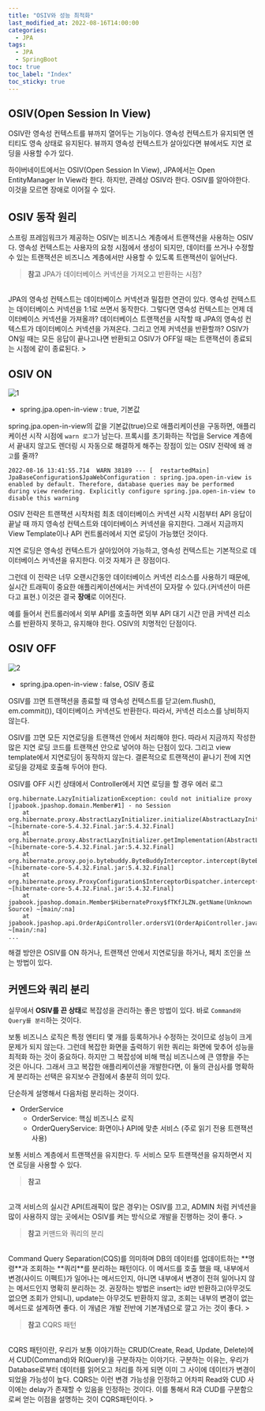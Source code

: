 ```yaml
---
title: "OSIV와 성능 최적화"
last_modified_at: 2022-08-16T14:00:00
categories:
  - JPA
tags:
  - JPA
  - SpringBoot
toc: true
toc_label: "Index"
toc_sticky: true
---
```


## OSIV(Open Session In View)

OSIV란 영속성 컨텍스트를 뷰까지 열어두는 기능이다. 영속성 컨텍스트가 유지되면 엔티티도 영속 상태로 유지된다. 뷰까지 영속성 컨텍스트가 살아있다면 뷰에서도 지연 로딩을 사용할 수가 있다.

하이버네이트에서는 OSIV(Open Session In View), JPA에서는 Open EntityManager In View라 한다. 하지만, 관례상 OSIV라 한다. OSIV를 알아야한다. 이것을 모르면 장애로 이어질 수 있다.

## OSIV 동작 원리

스프링 프레임워크가 제공하는 OSIV는 비즈니스 계층에서 트랜잭션을 사용하는 OSIV다. 영속성 컨텍스트는 사용자의 요청 시점에서 생성이 되지만, 데이터를 쓰거나 수정할 수 있는 트랜잭션은 비즈니스 계층에서만 사용할 수 있도록 트랜잭션이 일어난다.

> **참고** JPA가 데이터베이스 커넥션을 가져오고 반환하는 시점?
<br>
JPA의 영속성 컨텍스트는 데이터베이스 커넥션과 밀접한 연관이 있다. 영속성 컨텍스트는 데이터베이스 커넥션을 1:1로 쓰면서 동작한다. 그렇다면 영속성 컨텍스트는 언제 데이터베이스 커넥션을 가져올까? 데이터베이스 트랜잭션을 시작할 때 JPA의 영속성 컨텍스트가 데이터베이스 커넥션을 가져온다. 그리고 언제 커넥션을 반환할까? OSIV가 ON일 때는 모든 응답이 끝나고나면 반환되고 OSIV가 OFF일 때는 트랜잭션이 종료되는 시점에 같이 종료된다.
> 

 

## OSIV ON

![1](https://user-images.githubusercontent.com/79130276/184801100-5de9c1c4-3ab9-46dc-8652-2749183e1c7e.png)

- spring.jpa.open-in-view : true, 기본값

spring.jpa.open-in-view의 값을 기본값(true)으로 애플리케이션을 구동하면, 애플리케이션 시작 시점에 `warn 로그`가 남는다. 프록시를 초기화하는 작업을 Service 계층에서 끝내지 않고도 렌더링 시 자동으로 해결하게 해주는 장점이 있는 OSIV 전략에 왜 `경고`를 줄까?

```
2022-08-16 13:41:55.714  WARN 38189 --- [  restartedMain] JpaBaseConfiguration$JpaWebConfiguration : spring.jpa.open-in-view is enabled by default. Therefore, database queries may be performed during view rendering. Explicitly configure spring.jpa.open-in-view to disable this warning
```

OSIV 전략은 트랜잭션 시작처럼 최초 데이터베이스 커넥션 시작 시점부터 API 응답이 끝날 때 까지 영속성 컨텍스트와 데이터베이스 커넥션을 유지한다. 그래서 지금까지 View Template이나 API 컨트롤러에서 지연 로딩이 가능했던 것이다.

지연 로딩은 영속성 컨텍스트가 살아있어야 가능하고, 영속성 컨텍스트는 기본적으로 데이터베이스 커넥션을 유지한다. 이것 자체가 큰 장점이다.

그런데 이 전략은 너무 오랜시간동안 데이터베이스 커넥션 리소스를 사용하기 때문에, 실시간 트래픽이 중요한 애플리케이션에서는 커넥션이 모자랄 수 있다.(커넥션이 마른다고 표현.) 이것은 결국 **장애**로 이어진다.

예를 들어서 컨트롤러에서 외부 API를 호출하면 외부 API 대기 시간 만큼 커넥션 리소스를 반환하지 못하고, 유지해야 한다. OSIV의 치명적인 단점이다.

## OSIV OFF

![2](https://user-images.githubusercontent.com/79130276/184801107-5b39d36a-d8f1-4f08-b8b3-faa10433bc0d.png)

- spring.jpa.open-in-view : false, OSIV 종료

OSIV를 끄면 트랜잭션을 종료할 때 영속성 컨텍스트를 닫고(em.flush(), em.commit()), 데이터베이스 커넥션도 반환한다. 따라서, 커넥션 리소스를 낭비하지 않는다.

OSIV를 끄면 모든 지연로딩을 트랜잭션 안에서 처리해야 한다. 따라서 지금까지 작성한 많은 지연 로딩 코드를 트랜잭션 안으로 넣어야 하는 단점이 있다. 그리고 view template에서 지연로딩이 동작하지 않는다. 결론적으로 트랜잭션이 끝나기 전에 지연 로딩을 강제로 호출해 두어야 한다.

OSIV를 OFF 시킨 상태에서 Controller에서 지연 로딩을 할 경우 에러 로그

```
org.hibernate.LazyInitializationException: could not initialize proxy [jpabook.jpashop.domain.Member#1] - no Session
	at org.hibernate.proxy.AbstractLazyInitializer.initialize(AbstractLazyInitializer.java:170) ~[hibernate-core-5.4.32.Final.jar:5.4.32.Final]
	at org.hibernate.proxy.AbstractLazyInitializer.getImplementation(AbstractLazyInitializer.java:310) ~[hibernate-core-5.4.32.Final.jar:5.4.32.Final]
	at org.hibernate.proxy.pojo.bytebuddy.ByteBuddyInterceptor.intercept(ByteBuddyInterceptor.java:45) ~[hibernate-core-5.4.32.Final.jar:5.4.32.Final]
	at org.hibernate.proxy.ProxyConfiguration$InterceptorDispatcher.intercept(ProxyConfiguration.java:95) ~[hibernate-core-5.4.32.Final.jar:5.4.32.Final]
	at jpabook.jpashop.domain.Member$HibernateProxy$fTKfJLZN.getName(Unknown Source) ~[main/:na]
	at jpabook.jpashop.api.OrderApiController.ordersV1(OrderApiController.java:33) ~[main/:na]
...
```

 해결 방안은 OSIV를 ON 하거나, 트랜잭션 안에서 지연로딩을 하거나, 페치 조인을 쓰는 방법이 있다.

## 커멘드와 쿼리 분리

실무에서 **OSIV를 끈 상태**로 복잡성을 관리하는 좋은 방법이 있다. 바로 `Command와 Query를 분리`하는 것이다.

보통 비즈니스 로직은 특정 엔티티 몇 개를 등록하거나 수정하는 것이므로 성능이 크게 문제가 되지 않는다. 그런데 복잡한 화면을 출력하기 위한 쿼리는 화면에 맞추어 성능을 최적화 하는 것이 중요하다. 하지만 그 복잡성에 비해 핵심 비즈니스에 큰 영향을 주는 것은 아니다. 그래서 크고 복잡한 애플리케이션을 개발한다면, 이 둘의 관심사를 명확하게 분리하는 선택은 유지보수 관점에서 충분히 의미 있다.

단순하게 설명해서 다음처럼 분리하는 것이다.

- OrderService
    - OrderService: 핵심 비즈니스 로직
    - OrderQueryService: 화면이나 API에 맞춘 서비스 (주로 읽기 전용 트랜잭션 사용)

보통 서비스 계층에서 트랜잭션을 유지한다. 두 서비스 모두 트랜잭션을 유지하면서 지연 로딩을 사용할 수 있다.

> **참고**
<br>
고객 서비스의 실시간 API(트래픽이 많은 경우)는 OSIV를 끄고, ADMIN 처럼 커넥션을 많이 사용하지 않는 곳에서는 OSIV를 켜는 방식으로 개발을 진행하는 것이 좋다.
> 

> **참고** 커맨드와 쿼리의 분리
<br>
Command Query Separation(CQS)를 의미하며 DB의 데이터를 업데이트하는 **명령**과 조회하는 **쿼리**를 분리하는 패턴이다.
이 메서드를 호출 했을 때, 내부에서 변경(사이드 이펙트)가 일어나는 메서드인지, 아니면 내부에서 변경이 전혀 일어나지 않는 메서드인지 명확히 분리하는 것.
권장하는 방법은 insert는 id만 반환하고(아무것도 없으면 조회가 안되니), update는 아무것도 반환하지 않고, 조회는 내부의 변경이 없는 메서드로 설계하면 좋다.
이 개념은 개발 전반에 기본개념으로 깔고 가는 것이 좋다.
> 

> **참고** CQRS 패턴
<br>
CQRS 패턴이란, 우리가 보통 이야기하는 CRUD(Create, Read, Update, Delete)에서 CUD(Command)와 R(Query)을 구분하자는 이야기다.
구분하는 이유는, 우리가 Database로부터 데이터를 읽어오고 처리를 하게 되면 이미 그 사이에 데이터가 변경이 되었을 가능성이 높다. CQRS는 이런 변경 가능성을 인정하고 어차피 Read와 CUD 사이에는 delay가 존재할 수 있음을 인정하는 것이다. 이를 통해서 R과 CUD를 구분함으로써 얻는 이점을 설명하는 것이 CQRS패턴이다.
>